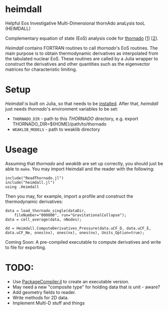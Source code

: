 # heimdall
Helpful Eos Investigative Multi-Dimensional thornAdo anaLysis tooL (HEIMDALL)

Complementary equation of state (EoS) analysis code for [thornado](https://github.com/endeve/thornado) [[1](https://iopscience.iop.org/article/10.1088/1742-6596/1225/1/012014)] [[2](https://trace.tennessee.edu/cgi/viewcontent.cgi?article=3333&context=utk_chanhonoproj)]. 

_Heimdall_ contains FORTRAN routines to call _thornado_'s EoS routines. The main purpose is to obtain thermodynamic derivatives as interpolated from the 
tabulated nuclear EoS. These routines are called by a Julia wrapper to construct the derivatives and other quantities such as the eigenvector matrices for 
characteristic limiting. 

# Setup

_Heimdall_ is built on Julia, so that needs to be [installed](https://julialang.org/downloads/). After that, _heimdall_ just needs 
_thornado_'s environment variables to be set:

* `THORNADO_DIR` - path to this _THORNADO_ directory, e.g. export THORNADO_DIR=${HOME}/path/to/thornado
* `WEAKLIB_MODELS` - path to weaklib directory 

# Useage

Assuming that _thornado_ and _weaklib_ are set up correctly, you should just be able to `make`.
You may import Heimdall and the reader with the following:
```
include("ReadThornado.jl")
include("heimdall.jl")
using .Heimdall
```
Then you may, for example, import a profile and construct the thermodynamic derivatives:
```
data = load_thornado_single(dataDir, 
    fileNumber="000000", run="GravitationalCollapse");
data = cell_average(data, nNodes);

dd = Heimdall.ComputeDerivatives_Pressure(data.uCF_D, data.uCF_E, data.uCF_Ne, ones(nx), ones(nx), ones(nx), Units_Option=true);
```

Coming Soon: A pre-compiled executable to compute derivatives and write to file for exporting.

# TODO:
* Use [PackageCompiler.jl](https://github.com/JuliaLang/PackageCompiler.jl) to create an executable version.
* May need a new "composite type" for holding data that is unit - aware?
* Add geometry fields to reader.
* Write methods for 2D data.
* Implement Multi-D stuff and things